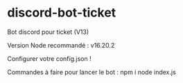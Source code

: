 # discord-bot-ticket
Bot discord pour ticket (V13)

Version Node recommandé : v16.20.2

Configurer votre config.json !

Commandes à faire pour lancer le bot :
npm i
node index.js

